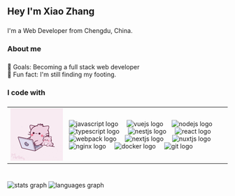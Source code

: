 <h2 align="left">Hey I'm Xiao Zhang</h2>

###

<p align="left">I'm a Web Developer from Chengdu, China.</p>

###

<h3 align="left">About me</h3>

###

<p align="left">🎯 Goals: Becoming a full stack web developer<br>🤔️ Fun fact: I'm still finding my footing.</p>

###

<h3 align="left">I code with</h3>

###

<table width="600">
  <tr>
    <td width="120"><img src="./coding.gif" /></td>
    <td>
      <img src="https://cdn.jsdelivr.net/gh/devicons/devicon/icons/javascript/javascript-original.svg" height="60" alt="javascript logo" />
      <img width="12" />
      <img src="https://cdn.jsdelivr.net/gh/devicons/devicon/icons/vuejs/vuejs-original.svg" height="60" alt="vuejs logo" />
      <img width="12" />
      <img src="https://cdn.jsdelivr.net/gh/devicons/devicon/icons/nodejs/nodejs-original.svg" height="60" alt="nodejs logo" />
      <img width="12" />
      <img src="https://cdn.jsdelivr.net/gh/devicons/devicon/icons/typescript/typescript-original.svg" height="60" alt="typescript logo" />
      <img width="12" />
      <img src="https://cdn.jsdelivr.net/gh/devicons/devicon/icons/nestjs/nestjs-original.svg" height="60" alt="nestjs logo" />
      <img width="12" />
      <img src="https://cdn.jsdelivr.net/gh/devicons/devicon/icons/react/react-original.svg" height="60" alt="react logo" />
      <img width="12" />
      <img src="https://cdn.jsdelivr.net/gh/devicons/devicon/icons/webpack/webpack-original.svg" height="60" alt="webpack logo" />
      <img width="12" />
      <img src="https://cdn.jsdelivr.net/gh/devicons/devicon/icons/nextjs/nextjs-original.svg" height="60" alt="nextjs logo" />
      <img width="12" />
      <img src="https://cdn.jsdelivr.net/gh/devicons/devicon/icons/nuxtjs/nuxtjs-original.svg" height="60" alt="nuxtjs logo" />
      <img width="12" />
      <img src="https://cdn.jsdelivr.net/gh/devicons/devicon/icons/nginx/nginx-original.svg" height="60" alt="nginx logo" />
      <img width="12" />
      <img src="https://cdn.jsdelivr.net/gh/devicons/devicon/icons/docker/docker-original.svg" height="60" alt="docker logo" />
      <img width="12" />
      <img src="https://cdn.jsdelivr.net/gh/devicons/devicon/icons/git/git-original.svg" height="60" alt="git logo" />
    </td>
  </tr>
</table>

###

<br clear="both">

<div align="left">
  <img src="https://github-readme-stats.vercel.app/api?username=mrzym99&hide_title=false&hide_rank=false&show_icons=true&include_all_commits=true&count_private=true&disable_animations=false&theme=dracula&locale=en&hide_border=false&order=1" height="150" alt="stats graph"  />
  <img src="https://github-readme-stats.vercel.app/api/top-langs?username=mrzym99&locale=en&hide_title=false&layout=compact&card_width=320&langs_count=5&theme=dracula&hide_border=false&order=2" height="150" alt="languages graph"  />
</div>

